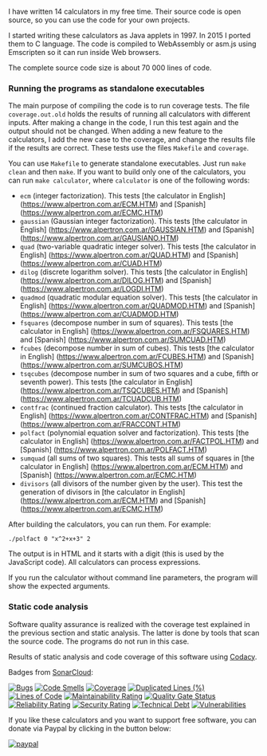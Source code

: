 I have written 14 calculators in my free time. Their source code is open source, so you can use the code for your own projects.

I started writing these calculators as Java applets in 1997. In 2015 I ported them to C language. The code is compiled to WebAssembly or asm.js using Emscripten so it can run inside Web browsers.

The complete source code size is about 70 000 lines of code.

### Running the programs as standalone executables

The main purpose of compiling the code is to run coverage tests. The file ``coverage.out.old`` holds the results of running all calculators with different inputs.
After making a change in the code, I run this test again and the output should not be changed. When adding a new feature to the calculators, I add the new case to the coverage, and change the results file if the results are correct.
These tests use the files ``Makefile`` and ``coverage``.

You can use ``Makefile`` to generate standalone executables. Just run ``make clean`` and then ``make``.
If you want to build only one of the calculators, you can run ``make calculator``, where ``calculator`` is one of the following words:

-   ``ecm`` (integer factorization). This tests [the calculator in English] (https://www.alpertron.com.ar/ECM.HTM) and [Spanish] (https://www.alpertron.com.ar/ECMC.HTM)
-   ``gaussian`` (Gaussian integer factorization). This tests [the calculator in English] (https://www.alpertron.com.ar/GAUSSIAN.HTM) and [Spanish] (https://www.alpertron.com.ar/GAUSIANO.HTM)
-   ``quad`` (two-variable quadratic integer solver). This tests [the calculator in English] (https://www.alpertron.com.ar/QUAD.HTM) and [Spanish] (https://www.alpertron.com.ar/CUAD.HTM)
-   ``dilog`` (discrete logarithm solver). This tests [the calculator in English] (https://www.alpertron.com.ar/DILOG.HTM) and [Spanish] (https://www.alpertron.com.ar/LOGDI.HTM)
-   ``quadmod`` (quadratic modular equation solver). This tests [the calculator in English] (https://www.alpertron.com.ar/QUADMOD.HTM) and [Spanish] (https://www.alpertron.com.ar/CUADMOD.HTM)
-   ``fsquares`` (decompose number in sum of squares). This tests [the calculator in English] (https://www.alpertron.com.ar/FSQUARES.HTM) and [Spanish] (https://www.alpertron.com.ar/SUMCUAD.HTM)
-   ``fcubes`` (decompose number in sum of cubes). This tests [the calculator in English] (https://www.alpertron.com.ar/FCUBES.HTM) and [Spanish] (https://www.alpertron.com.ar/SUMCUBOS.HTM)
-   ``tsqcubes`` (decompose number in sum of two squares and a cube, fifth or seventh power). This tests [the calculator in English] (https://www.alpertron.com.ar/TSQCUBES.HTM) and [Spanish] (https://www.alpertron.com.ar/TCUADCUB.HTM)
-   ``contfrac`` (continued fraction calculator). This tests [the calculator in English] (https://www.alpertron.com.ar/CONTFRAC.HTM) and [Spanish] (https://www.alpertron.com.ar/FRACCONT.HTM)
-   ``polfact`` (polynomial equation solver and factorization). This tests [the calculator in English] (https://www.alpertron.com.ar/FACTPOL.HTM) and [Spanish] (https://www.alpertron.com.ar/POLFACT.HTM)
-   ``sumquad`` (all sums of two squares). This tests all sums of squares in [the calculator in English] (https://www.alpertron.com.ar/ECM.HTM) and [Spanish] (https://www.alpertron.com.ar/ECMC.HTM)
-   ``divisors`` (all divisors of the number given by the user). This test the generation of divisors in [the calculator in English] (https://www.alpertron.com.ar/ECM.HTM) and [Spanish] (https://www.alpertron.com.ar/ECMC.HTM)

After building the calculators, you can run them. For example:

``./polfact 0 "x^2+x+3" 2``

The output is in HTML and it starts with a digit (this is used by the JavaScript code).
All calculators can process expressions.

If you run the calculator without command line parameters, the program will show the expected arguments.

### Static code analysis

Software quality assurance is realized with the coverage test explained in the previous section and static analysis. The latter is done by tools that scan the source code. The programs do not run in this case.

Results of static analysis and code coverage of this software using [Codacy](https://app.codacy.com/gh/alpertron/calculators/dashboard).

Badges from [SonarCloud](https://sonarcloud.io/summary/overall?id=alpertron_calculators):

[![Bugs](https://sonarcloud.io/api/project_badges/measure?project=alpertron_calculators&metric=bugs)](https://sonarcloud.io/dashboard?id=alpertron_calculators)
[![Code Smells](https://sonarcloud.io/api/project_badges/measure?project=alpertron_calculators&metric=code_smells)](https://sonarcloud.io/dashboard?id=alpertron_calculators)
[![Coverage](https://sonarcloud.io/api/project_badges/measure?project=alpertron_calculators&metric=coverage)](https://sonarcloud.io/dashboard?id=alpertron_calculators)
[![Duplicated Lines (%)](https://sonarcloud.io/api/project_badges/measure?project=alpertron_calculators&metric=duplicated_lines_density)](https://sonarcloud.io/dashboard?id=alpertron_calculators)
[![Lines of Code](https://sonarcloud.io/api/project_badges/measure?project=alpertron_calculators&metric=ncloc)](https://sonarcloud.io/dashboard?id=alpertron_calculators)
[![Maintainability Rating](https://sonarcloud.io/api/project_badges/measure?project=alpertron_calculators&metric=sqale_rating)](https://sonarcloud.io/dashboard?id=alpertron_calculators)
[![Quality Gate Status](https://sonarcloud.io/api/project_badges/measure?project=alpertron_calculators&metric=alert_status)](https://sonarcloud.io/dashboard?id=alpertron_calculators)
[![Reliability Rating](https://sonarcloud.io/api/project_badges/measure?project=alpertron_calculators&metric=reliability_rating)](https://sonarcloud.io/dashboard?id=alpertron_calculators)
[![Security Rating](https://sonarcloud.io/api/project_badges/measure?project=alpertron_calculators&metric=security_rating)](https://sonarcloud.io/dashboard?id=alpertron_calculators)
[![Technical Debt](https://sonarcloud.io/api/project_badges/measure?project=alpertron_calculators&metric=sqale_index)](https://sonarcloud.io/dashboard?id=alpertron_calculators)
[![Vulnerabilities](https://sonarcloud.io/api/project_badges/measure?project=alpertron_calculators&metric=vulnerabilities)](https://sonarcloud.io/dashboard?id=alpertron_calculators)

If you like these calculators and you want to support free software, you can donate via Paypal by clicking in the button below:

[![paypal](https://www.paypalobjects.com/en_US/i/btn/btn_donateCC_LG.gif)](https://www.paypal.com/cgi-bin/webscr?cmd=_s-xclick&hosted_button_id=MR65QPWZM5JT6)
